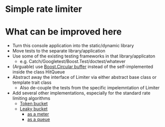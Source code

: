 # Simple rate limiter

# What can be improved here

+ Turn this console application into the static/dynamic library
+ Move tests to the separate library/application
+ Use some of the existing testing frameworks in that library/applicaton
  + e.g. Catch/Googletest/Boost.Test/doctest/whatever
+ (Arguable) use [Boost.Circular buffer](http://www.boost.org/doc/libs/1_64_0/doc/html/circular_buffer.html) instead of the self-implemented inside the class HitQueue
+ Abstract away the interface of Limiter via either abstract base class or template trait class
  + Also de-couple the tests from the specific impelemntation of Limiter
+ Add several other implementations, especially for the standard rate limiting algorithms
  + [Token bucket](https://en.m.wikipedia.org/wiki/Token_bucket)
  + [Leaky bucket](https://en.m.wikipedia.org/wiki/Leaky_bucket)
    + [as a meter](https://en.m.wikipedia.org/wiki/Leaky_bucket#The_Leaky_Bucket_Algorithm_as_a_Meter)
    + [as a queue](https://en.m.wikipedia.org/wiki/Leaky_bucket#The_Leaky_Bucket_Algorithm_as_a_Queue)
